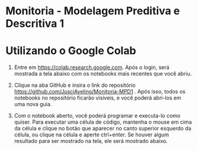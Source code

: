 # Monitoria - Modelagem Preditiva e Descritiva 1

# Utilizando o Google Colab

1. Entre em https://colab.research.google.com. Após o login, será mostrada a tela abaixo com os notebooks mais recentes que você abriu.

2. Clique na aba GitHub e insira o link do repositório https://github.com/JusciAvelino/Monitoria-MPD1 . Após isso, todos os notebooks no repositório ficarão visíveis, e você poderá abri-los em uma nova guia.

3. Com o notebook aberto, você poderá programar e executa-lo como quiser. Para executar uma célula de código, mantenha o mouse em cima da célula e clique no botão que aparecer no canto superior esquerdo da célula, ou clique na célula e aperte ctrl+enter. Se houver algum resultado para ser mostrado na tela, ele será mostrado abaixo.
